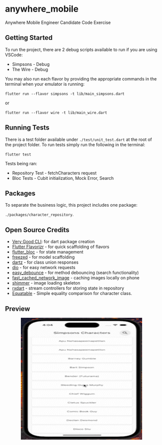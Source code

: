# anywhere_mobile

Anywhere Mobile Engineer Candidate Code Exercise

## Getting Started

To run the project, there are 2 debug scripts available to run if you are using VSCode:

- Simpsons - Debug
- The Wire - Debug

You may also run each flavor by providing the appropriate commands in the terminal when your emulator is running:

`flutter run --flavor simpsons -t lib/main_simpsons.dart`

or

`flutter run --flavor wire -t lib/main_wire.dart`

## Running Tests

There is a test folder available under `./test/unit_test.dart` at the root of the project folder. To run tests simply run the following in the terminal:

`flutter test`

Tests being ran:

- Repository Test - fetchCharacters request
- Bloc Tests - Cubit initialization, Mock Error, Search

## Packages

To separate the business logic, this project includes one package:

`./packages/character_repository`.

## Open Source Credits

- [Very Good CLI](https://pub.dev/packages/very_good_cli): for dart package creation
- [Flutter Flavorizr](https://pub.dev/packages/flutter_flavorizr) - for quick scaffolding of flavors
- [flutter_bloc](https://pub.dev/packages/flutter_bloc) - for state management
- [freezed](https://pub.dev/packages/freezed) - for model scaffolding
- [dartz](https://pub.dev/packages/dartz) - for class union responses
- [dio](https://pub.dev/packages/dio) - for easy network requests
- [easy_debounce](https://pub.dev/packages/easy_debounce) - for method debouncing (search functionality)
- [fast_cached_network_image](https://pub.dev/packages/fast_cached_network_image) - caching images locally on phone
- [shimmer](https://pub.dev/packages/shimmer) - image loading skeleton
- [rxdart](https://pub.dev/packages/rxdart) - stream controllers for storing state in repository
- [Equatable](https://pub.dev/packages/equatable) - Simple equality comparison for character class.

## Preview

<p align="center">
    <img src="./preview.gif" width=400 height=400 alt="Preview Image" />
</p>
